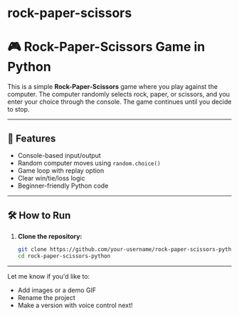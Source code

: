 # rock-paper-scissors
# 🎮 Rock-Paper-Scissors Game in Python

This is a simple **Rock-Paper-Scissors** game where you play against the computer. The computer randomly selects rock, paper, or scissors, and you enter your choice through the console. The game continues until you decide to stop.

---

## 🚀 Features

- Console-based input/output
- Random computer moves using `random.choice()`
- Game loop with replay option
- Clear win/tie/loss logic
- Beginner-friendly Python code

---

## 🛠️ How to Run

1. **Clone the repository:**

   ```bash
   git clone https://github.com/your-username/rock-paper-scissors-python.git
   cd rock-paper-scissors-python

---

Let me know if you'd like to:
- Add images or a demo GIF
- Rename the project
- Make a version with voice control next!
